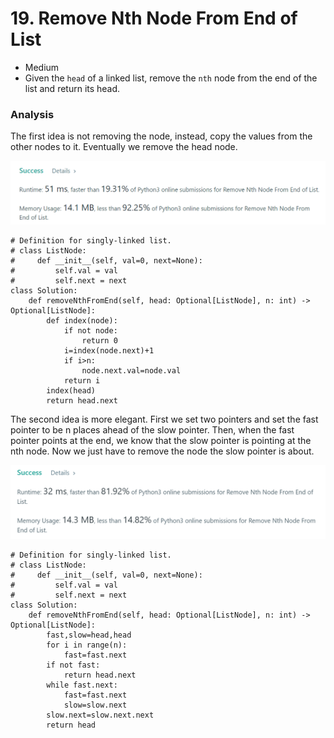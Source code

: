 # 19. Remove Nth Node From End of List

* Medium
* Given the `head` of a linked list, remove the `nth` node from the end of the list and return its head.

### Analysis&#x20;

The first idea is not removing the node, instead, copy the values from the other nodes to it. Eventually we remove the head node.&#x20;

![](<../.gitbook/assets/image (5) (1).png>)

```
# Definition for singly-linked list.
# class ListNode:
#     def __init__(self, val=0, next=None):
#         self.val = val
#         self.next = next
class Solution:
    def removeNthFromEnd(self, head: Optional[ListNode], n: int) -> Optional[ListNode]:
        def index(node):
            if not node:
                return 0
            i=index(node.next)+1
            if i>n:
                node.next.val=node.val
            return i 
        index(head)
        return head.next
```

The second idea is more elegant. First we set two pointers and set the fast pointer to be n places ahead of the slow pointer. Then, when the fast pointer points at the end, we know that the slow pointer is pointing at the nth node. Now we just have to remove the node the slow pointer is about.&#x20;

![](<../.gitbook/assets/image (16) (1) (1).png>)

```
# Definition for singly-linked list.
# class ListNode:
#     def __init__(self, val=0, next=None):
#         self.val = val
#         self.next = next
class Solution:
    def removeNthFromEnd(self, head: Optional[ListNode], n: int) -> Optional[ListNode]:
        fast,slow=head,head
        for i in range(n):
            fast=fast.next
        if not fast:
            return head.next
        while fast.next:
            fast=fast.next
            slow=slow.next
        slow.next=slow.next.next
        return head
```
